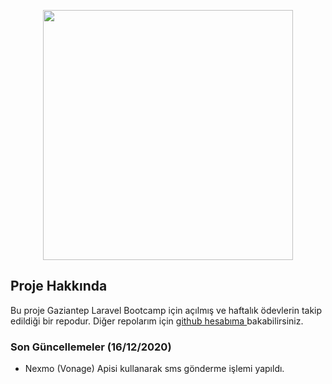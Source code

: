 <p align="center"><a href="https://laravel.com" target="_blank"><img src="https://raw.githubusercontent.com/laravel/art/master/logo-lockup/5%20SVG/2%20CMYK/1%20Full%20Color/laravel-logolockup-cmyk-red.svg" width="400"></a></p>

## Proje Hakkında

Bu proje Gaziantep Laravel Bootcamp için açılmış ve
 haftalık ödevlerin takip edildiği bir repodur. Diğer
 repolarım için <a href="https://github.com/cnahmetcn">
 github hesabıma </a> bakabilirsiniz. 

 ### Son Güncellemeler (16/12/2020)

 - Nexmo (Vonage) Apisi kullanarak sms gönderme işlemi yapıldı. 
